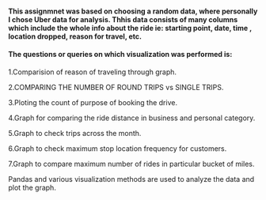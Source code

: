 #### This assignmnet was based on choosing a random data, where personally I chose Uber data for analysis. Thhis data consists of many columns which include the whole info about the ride ie: starting point, date, time , location dropped, reason for travel, etc.
#### The questions or queries on which visualization was performed is:
1.Comparision of reason of traveling through graph.

2.COMPARING THE NUMBER OF ROUND TRIPS vs SINGLE TRIPS.

3.Ploting the count of purpose of booking the drive.

4.Graph for comparing the ride distance in business and personal category.

5.Graph to check trips across the month.

6.Graph to check maximum stop location frequency for customers.

7.Graph to compare maximum number of rides in particular bucket of miles.

Pandas and various visualization methods are used to analyze the data and plot the graph.


